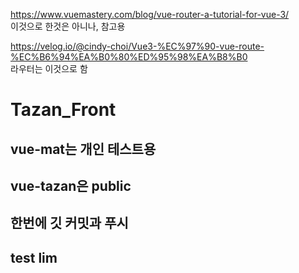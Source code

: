 ﻿https://www.vuemastery.com/blog/vue-router-a-tutorial-for-vue-3/
<br>
이것으로 한것은 아니나, 참고용

https://velog.io/@cindy-choi/Vue3-%EC%97%90-vue-route-%EC%B6%94%EA%B0%80%ED%95%98%EA%B8%B0
<br>라우터는 이것으로 함

# Tazan_Front

## vue-mat는 개인 테스트용

## vue-tazan은 public

## 한번에 깃 커밋과 푸시

## test  lim